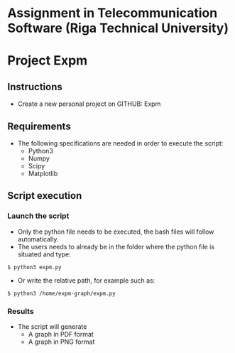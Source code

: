 # Assignment in Telecommunication Software (Riga Technical University)
# Project Expm

## Instructions
* Create a new personal project on GITHUB: Expm

## Requirements
* The following specifications are needed in order to execute the script:
	* Python3
	* Numpy
	* Scipy
	* Matplotlib
	
## Script execution

### Launch the script
* Only the python file needs to be executed, the bash files will follow automatically.
* The users needs to already be in the folder where the python file is situated and type:
```
$ python3 expm.py
```
* Or write the relative path, for example such as:
```
$ python3 /home/expm-graph/expm.py
```

### Results
* The script will generate 
	* A graph in PDF format
  * A graph in PNG format
